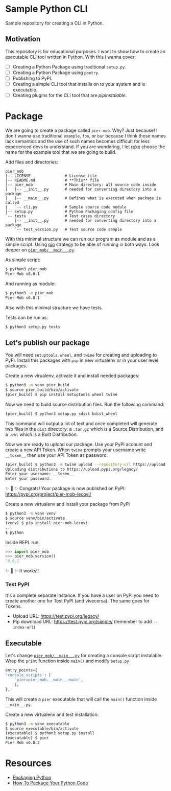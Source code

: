 # Sample Python CLI

Sample repository for creating a CLI in Python.

## Motivation

This repository is for educational purposes. I want to show how to create an executable 
CLI tool written in Python. With this I wanna cover:

- [ ] Creating a Python Package using traditional `setup.py`.
- [ ] Creating a Python Package using `poetry`.
- [ ] Publishing to PyPI.
- [ ] Creating a simple CLI tool that installs on to your system and is executable.
- [ ] Creating plugins for the CLI tool that are *pipinstalable*.

# Package

We are going to create a package called `pier-mob`. Why? Just because! I don't wanna use
traditional `example`, `foo`, or `bar` because I think those names lack semantics
and the use of such names becomes difficult for less experienced devs to understand. If
you are wondering, I let [roke](https://github.com/ralsina/roke) choose the name for the 
example tool that we are going to build.

Add files and directories:

```baah
pier_mob
|-- LICENSE               # License file
|-- README.md             # **This** file
|-- pier_mob              # Main directory: all source code inside
|   |-- __init__.py       # needed for converting directory into a package
|   |-- __main__.py       # Defines what is executed when package is called
|   `-- cli.py            # Sample source code module
|-- setup.py              # Python Packaging config file
`-- tests                 # Test cases directory
    |-- __init__.py       # needed for converting directory into a package
    `-- test_version.py   # Test source code sample
```

With this minimal structure we can run our program as module and as a simple script.
Using [pip](https://github.com/pypa/pip/blob/master/src/pip/__main__.py) strategy to be
able of running in both ways. Look deeper on [`pier_mob/__main__.py`](./pier_mob/__main__.py).

As simple script:

```bash
$ python3 pier_mob
Pier Mob v0.0.1
```

And running as module:

```bash
$ python3 -m pier_mob
Pier Mob v0.0.1
```

Also with this minimal structure we have tests.

Tests can be run as:

```bash
$ python3 setup.py tests
```

## Let's publish our package

You will need `setuptools`, `wheel`, and `twine` for creating and uploading to PyPI.
Install this packages with `pip` in new virtualenv or in your user level packages.

Create a new virualenv, activate it and install needed packages:

```bash
$ python3 -m venv pier_build
$ source pier_build/bin/activate
(pier_build) $ pip install setuptools wheel twine
```

Now we need to build source distribution files. Run the following command:

```bash
(pier_build) $ python3 setup.py sdist bdist_wheel
```
This command will output a lot of text and once completed will generate two files in the
`dist` directory: a `.tar.gz` which is a Source Distribution, and a `.whl` which is a 
Built Distribution.

Now we are ready to upload our package. Use your PyPI account and create a new API Token.
When `twine` prompts your username write `__token__` then use your API Token as password.

```bash
(pier_build) $ python3 -m twine upload --repository-url https://upload.pypi.org/legacy/ dist/*
Uploading distributions to https://upload.pypi.org/legacy/
Enter your username: __token__
Enter your password:
```

✨ 🍰 ✨ Congrats! Your package is now published on PyPI: https://pypi.org/project/pier-mob-lecovi/

Create a new virtualenv and install your package from PyPI

```bash
$ python3 -m venv venv
$ source venv/bin/activate
(venv) $ pip install pier-mob-lecovi
...
$ python
```

Inside REPL run:

```python
>>> import pier_mob
>>> pier_mob.version()
'0.0.1'
```

✨ 🍰 ✨ It works!!

### Test PyPI

It's a complete separate instance. If you have a user on PyPI you need to create another
one for Test PyPI (and vivecersa). The same goes for Tokens.

- Upload URL: https://test.pypi.org/legacy/
- Pip download URL: https://test.pypi.org/simple/ (remember to add `--index-url`)

## Executable

Let's change [`pier_mob/__main__.py`](./pier_mob/__main__.py) for creating a console
script instalable. Wrap the `print` function inside `main()` and modify `setup.py`

```python
entry_points={
'console_scripts': [
    'pier=pier_mob.__main__:main',
    ],
},
```

This will create a `pier` executable that will call the `main()` function inside 
`__main__.py`.

Create a new virtualenv and test installation:

```bash
$ python3 -m venv executable
$ source executable/bin/activate
(executable) $ python3 setup.py install
(executable) $ pier
Pier Mob v0.0.2
```

# Resources

- [Packaging Python](https://packaging.python.org/tutorials/packaging-projects/)
- [How To Package Your Python Code](https://python-packaging.readthedocs.io/en/latest/index.html)
